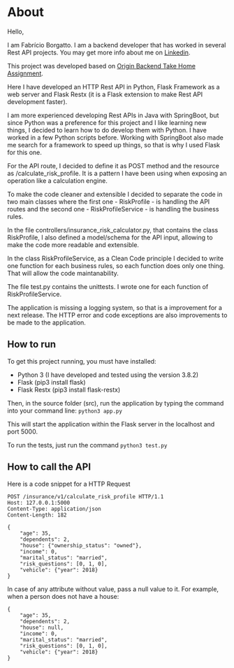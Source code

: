 # About

Hello,

I am Fabrício Borgatto. I am a backend developer that has worked in several Rest API projects. You may get more info about me on [Linkedin](https://www.linkedin.com/in/fabricioborgatto/).

This project was developed based on [Origin Backend Take Home Assignment](https://github.com/OriginFinancial/origin-backend-take-home-assignment).

Here I have developed an HTTP Rest API in Python, Flask Framework as a web server and Flask Restx (it is a Flask extension to make Rest API development faster).

I am more experienced developing Rest APIs in Java with SpringBoot, but since Python was a preference for this project and I like learning new things, I decided to learn how to do develop them with Python. I have worked in a few Python scripts before.
Working with SpringBoot also made me search for a framework to speed up things, so that is why I used Flask for this one.

For the API route, I decided to define it as POST method and the resource as /calculate_risk_profile. It is a pattern I have been using when exposing an operation like a calculation engine.

To make the code cleaner and extensible I decided to separate the code in two main classes where the first one - RiskProfile - is handling the API routes and the second one - RiskProfileService - is handling the business rules.

In the file controllers/insurance_risk_calculator.py, that contains the class RiskProfile, I also defined a model/schema for the API input, allowing to make the code more readable and extensible.

In the class RiskProfileService, as a Clean Code principle I decided to write one function for each business rules, so each function does only one thing. That will allow the code maintanability.

The file test.py contains the unittests. I wrote one for each function of RiskProfileService.

The application is missing a logging system, so that is a improvement for a next release. The HTTP error and code exceptions are also improvements to be made to the application.

## How to run

To get this project running, you must have installed:
- Python 3 (I have developed and tested using the version 3.8.2)
- Flask (pip3 install flask)
- Flask Restx (pip3 install flask-restx)

Then, in the source folder (src), run the application by typing the command into your command line:
    ``python3 app.py``

This will start the application within the Flask server in the localhost and port 5000.

To run the tests, just run the command ``python3 test.py``

## How to call the API

Here is a code snippet for a HTTP Request


    POST /insurance/v1/calculate_risk_profile HTTP/1.1
    Host: 127.0.0.1:5000
    Content-Type: application/json
    Content-Length: 182

    {
        "age": 35,
        "dependents": 2,
        "house": {"ownership_status": "owned"},
        "income": 0,
        "marital_status": "married",
        "risk_questions": [0, 1, 0],
        "vehicle": {"year": 2018}
    }

In case of any attribute without value, pass a null value to it. For example, when a person does not have a house:

    {
        "age": 35,
        "dependents": 2,
        "house": null,
        "income": 0,
        "marital_status": "married",
        "risk_questions": [0, 1, 0],
        "vehicle": {"year": 2018}
    }
